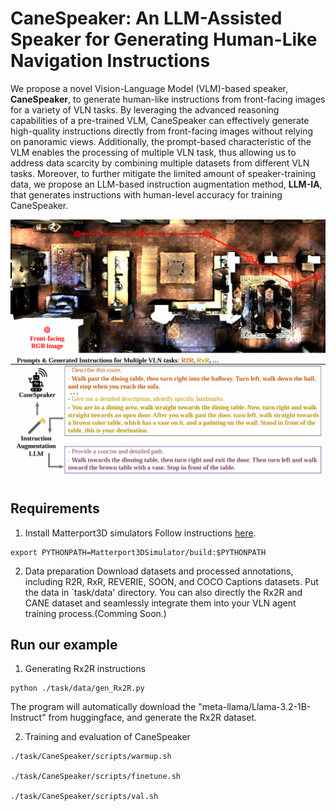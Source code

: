 # CaneSpeaker: An LLM-Assisted Speaker for Generating Human-Like Navigation Instructions
We propose a novel Vision-Language Model (VLM)-based speaker, **CaneSpeaker**, to generate human-like instructions from front-facing images for a variety of VLN tasks.
By leveraging the advanced reasoning capabilities of a pre-trained VLM, CaneSpeaker can effectively generate high-quality instructions directly from front-facing images without relying on panoramic views.
Additionally, the prompt-based characteristic of the VLM enables the processing of multiple VLN task, thus allowing us to address data scarcity by combining multiple datasets from different VLN tasks.
Moreover, to further mitigate the limited amount of speaker-training data, we propose an LLM-based instruction augmentation method, **LLM-IA**, that generates instructions with human-level accuracy for training CaneSpeaker.

![Concept](teaser.png)


## Requirements

1. Install Matterport3D simulators
  Follow instructions [here](https://github.com/peteanderson80/Matterport3DSimulator).
```
export PYTHONPATH=Matterport3DSimulator/build:$PYTHONPATH
```

2. Data preparation
  Download datasets and processed annotations, including R2R, RxR, REVERIE, SOON, and COCO Captions datasets. Put the data in `task/data' directory. You can also directly the Rx2R and CANE dataset and seamlessly integrate them into your VLN agent training process.(Comming Soon.)


## Run our example

1. Generating Rx2R instructions
```
python ./task/data/gen_Rx2R.py
```
  The program will automatically download the "meta-llama/Llama-3.2-1B-Instruct" from huggingface, and generate the Rx2R dataset.

2. Training and evaluation of CaneSpeaker
```
./task/CaneSpeaker/scripts/warmup.sh

./task/CaneSpeaker/scripts/finetune.sh

./task/CaneSpeaker/scripts/val.sh
```